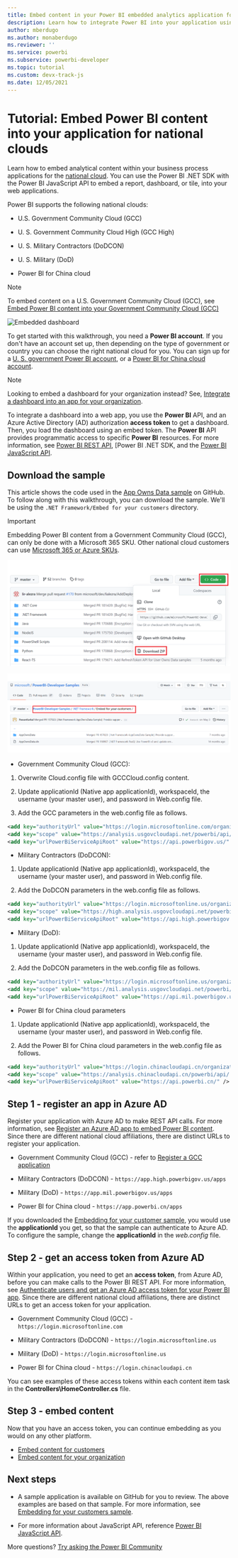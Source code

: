 ```yaml
---
title: Embed content in your Power BI embedded analytics application for government and national clouds
description: Learn how to integrate Power BI into your application using embedded analytics software, embedded analytics tools, or embedded business intelligence tools for government and national clouds.
author: mberdugo
ms.author: monaberdugo
ms.reviewer: ''
ms.service: powerbi
ms.subservice: powerbi-developer
ms.topic: tutorial
ms.custom: devx-track-js
ms.date: 12/05/2021
---
```


# Tutorial: Embed Power BI content into your application for national clouds

Learn how to embed analytical content within your business process applications for the [national cloud](/azure/active-directory/develop/authentication-national-cloud). You can use the Power BI .NET SDK with the Power BI JavaScript API to embed a report, dashboard, or tile, into your web applications.

Power BI supports the following national clouds:

* U.S. Government Community Cloud (GCC)

* U. S. Government Community Cloud High (GCC High)

* U. S. Military Contractors (DoDCON)

* U. S. Military (DoD)

* Power BI for China cloud

>[!NOTE]
> To embed content on a U.S. Government Community Cloud (GCC), see [Embed Power BI content into your Government Community Cloud (GCC)](register-app.md#register-a-gcc-application)

![Embedded dashboard](media/embed-sample-for-customers/powerbi-embed-dashboard.png)

To get started with this walkthrough, you need a **Power BI account**. If you don't have an account set up, then depending on the type of government or country you can choose the right national cloud for you. You can sign up for a [U. S. government Power BI account](../../admin/service-govus-signup.md), or a [Power BI for China cloud account](https://www.21vbluecloud.com/powerbi/).

> [!NOTE]
> Looking to embed a dashboard for your organization instead? See, [Integrate a dashboard into an app for your organization](embed-sample-for-your-organization.md).

To integrate a dashboard into a web app, you use the **Power BI** API, and an Azure Active Directory (AD) authorization **access token** to get a dashboard. Then, you load the dashboard using an embed token. The **Power BI** API provides programmatic access to specific **Power BI** resources. For more information, see [Power BI REST API](/rest/api/power-bi/), [Power BI .NET SDK, and the [Power BI JavaScript API](https://github.com/Microsoft/PowerBI-JavaScript).

## Download the sample

This article shows the code used in the [App Owns Data sample](https://github.com/microsoft/PowerBI-Developer-Samples/tree/master/.NET%20Framework/Embed%20for%20your%20customers) on GitHub. To follow along with this walkthrough, you can download the sample. We'll be using the `.NET Framework/Embed for your customers` directory.

> [!IMPORTANT]
> Embedding Power BI content from a Government Community Cloud (GCC), can only be done with a Microsoft 365 SKU. Other national cloud customers can use [Microsoft 365 or Azure SKUs](embedded-capacity.md#which-sku-should-i-use).

![Downloading App Owns Data sample.](media/embed-sample-for-customers-national-clouds/embed-sample-for-customers-026.png)

![App Owns Data directory.](media/embed-sample-for-customers-national-clouds/embed-sample-for-customers-directory.png)

* Government Community Cloud (GCC):

1. Overwrite Cloud.config file with GCCCloud.config content.

2. Update applicationId (Native app applicationId), workspaceId, the username (your master user), and password in Web.config file.

3. Add the GCC parameters in the web.config file as follows.

```xml
<add key="authorityUrl" value="https://login.microsoftonline.com/organizations/" />
<add key="scope" value="https://analysis.usgovcloudapi.net/powerbi/api/.default" />
<add key="urlPowerBiServiceApiRoot" value="https://api.powerbigov.us/" />
```

* Military Contractors (DoDCON):

1. Update applicationId (Native app applicationId), workspaceId, the username (your master user), and password in Web.config file.

2. Add the DoDCON parameters in the web.config file as follows.

```xml
<add key="authorityUrl" value="https://login.microsoftonline.us/organizations/" />
<add key="scope" value="https://high.analysis.usgovcloudapi.net/powerbi/api/.default" />
<add key="urlPowerBiServiceApiRoot" value="https://api.high.powerbigov.us/" />
```

* Military (DoD):

1. Update applicationId (Native app applicationId), workspaceId, the username (your master user), and password in Web.config file.

2. Add the DoDCON parameters in the web.config file as follows.

```xml
<add key="authorityUrl" value="https://login.microsoftonline.us/organizations/" />
<add key="scope" value="https://mil.analysis.usgovcloudapi.net/powerbi/api/.default" />
<add key="urlPowerBiServiceApiRoot" value="https://api.mil.powerbigov.us/" />
```

* Power BI for China cloud parameters

1. Update applicationId (Native app applicationId), workspaceId, the username (your master user), and password in Web.config file.

2. Add the Power BI for China cloud parameters in the web.config file as follows.

```xml
<add key="authorityUrl" value="https://login.chinacloudapi.cn/organizations/" />
<add key="scope" value="https://analysis.chinacloudapi.cn/powerbi/api/.default" />
<add key="urlPowerBiServiceApiRoot" value="https://api.powerbi.cn/" />
```

## Step 1 - register an app in Azure AD

Register your application with Azure AD to make REST API calls. For more information, see [Register an Azure AD app to embed Power BI content](register-app.md). Since there are different national cloud affiliations, there are distinct URLs to register your application.

* Government Community Cloud (GCC) - refer to [Register a GCC application](register-app.md#register-a-gcc-application)

* Military Contractors (DoDCON) - ```https://app.high.powerbigov.us/apps```

* Military (DoD) - ```https://app.mil.powerbigov.us/apps```

* Power BI for China cloud - ```https://app.powerbi.cn/apps```

If you downloaded the [Embedding for your customer sample](https://github.com/microsoft/PowerBI-Developer-Samples/tree/master/.NET%20Core/Embed%20for%20your%20customers/AppOwnsData), you would use the **applicationId** you get, so that the sample can authenticate to Azure AD. To configure the sample, change the **applicationId** in the *web.config* file.

## Step 2 - get an access token from Azure AD

Within your application, you need to get an **access token**, from Azure AD, before you can make calls to the Power BI REST API. For more information, see [Authenticate users and get an Azure AD access token for your Power BI app](generate-embed-token.md). Since there are different national cloud affiliations, there are distinct URLs to get an access token for your application.

* Government Community Cloud (GCC) - ```https://login.microsoftonline.com```

* Military Contractors (DoDCON) - ```https://login.microsoftonline.us```

* Military (DoD) - ```https://login.microsoftonline.us```

* Power BI for China cloud - ```https://login.chinacloudapi.cn```

You can see examples of these access tokens within each content item task in the **Controllers\HomeController.cs** file.

## Step 3 - embed content

Now that you have an access token, you can continue embedding as you would on any other platform.

* [Embed content for customers](embed-sample-for-customers.md#step-8---embed-your-content)
* [Embed content for your organization](embed-sample-for-your-organization.md#step-5---embed-your-content)

## Next steps

* A sample application is available on GitHub for you to review. The above examples are based on that sample. For more information, see [Embedding for your customers sample](https://github.com/microsoft/PowerBI-Developer-Samples/tree/master/.NET%20Core/Embed%20for%20your%20customers/AppOwnsData).

* For more information about JavaScript API, reference [Power BI JavaScript API](https://github.com/Microsoft/PowerBI-JavaScript).

More questions? [Try asking the Power BI Community](https://community.powerbi.com/)